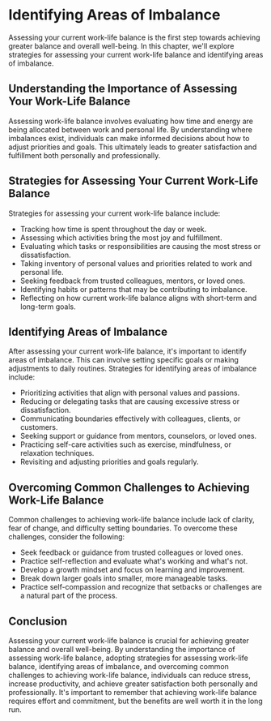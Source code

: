 Identifying Areas of Imbalance
===================================================================================

Assessing your current work-life balance is the first step towards achieving greater balance and overall well-being. In this chapter, we'll explore strategies for assessing your current work-life balance and identifying areas of imbalance.

Understanding the Importance of Assessing Your Work-Life Balance
----------------------------------------------------------------

Assessing work-life balance involves evaluating how time and energy are being allocated between work and personal life. By understanding where imbalances exist, individuals can make informed decisions about how to adjust priorities and goals. This ultimately leads to greater satisfaction and fulfillment both personally and professionally.

Strategies for Assessing Your Current Work-Life Balance
-------------------------------------------------------

Strategies for assessing your current work-life balance include:

* Tracking how time is spent throughout the day or week.
* Assessing which activities bring the most joy and fulfillment.
* Evaluating which tasks or responsibilities are causing the most stress or dissatisfaction.
* Taking inventory of personal values and priorities related to work and personal life.
* Seeking feedback from trusted colleagues, mentors, or loved ones.
* Identifying habits or patterns that may be contributing to imbalance.
* Reflecting on how current work-life balance aligns with short-term and long-term goals.

Identifying Areas of Imbalance
------------------------------

After assessing your current work-life balance, it's important to identify areas of imbalance. This can involve setting specific goals or making adjustments to daily routines. Strategies for identifying areas of imbalance include:

* Prioritizing activities that align with personal values and passions.
* Reducing or delegating tasks that are causing excessive stress or dissatisfaction.
* Communicating boundaries effectively with colleagues, clients, or customers.
* Seeking support or guidance from mentors, counselors, or loved ones.
* Practicing self-care activities such as exercise, mindfulness, or relaxation techniques.
* Revisiting and adjusting priorities and goals regularly.

Overcoming Common Challenges to Achieving Work-Life Balance
-----------------------------------------------------------

Common challenges to achieving work-life balance include lack of clarity, fear of change, and difficulty setting boundaries. To overcome these challenges, consider the following:

* Seek feedback or guidance from trusted colleagues or loved ones.
* Practice self-reflection and evaluate what's working and what's not.
* Develop a growth mindset and focus on learning and improvement.
* Break down larger goals into smaller, more manageable tasks.
* Practice self-compassion and recognize that setbacks or challenges are a natural part of the process.

Conclusion
----------

Assessing your current work-life balance is crucial for achieving greater balance and overall well-being. By understanding the importance of assessing work-life balance, adopting strategies for assessing work-life balance, identifying areas of imbalance, and overcoming common challenges to achieving work-life balance, individuals can reduce stress, increase productivity, and achieve greater satisfaction both personally and professionally. It's important to remember that achieving work-life balance requires effort and commitment, but the benefits are well worth it in the long run.
